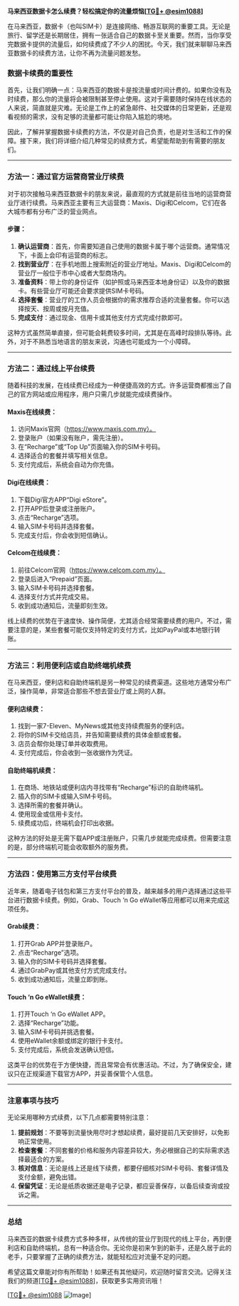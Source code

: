 **马来西亚数据卡怎么续费？轻松搞定你的流量烦恼[[TG💪+ @esim1088](https://t.me/s/esim1088)]**

在马来西亚，数据卡（也叫SIM卡）是连接网络、畅游互联网的重要工具。无论是旅行、留学还是长期居住，拥有一张适合自己的数据卡至关重要。然而，当你享受完数据卡提供的流量后，如何续费成了不少人的困扰。今天，我们就来聊聊马来西亚数据卡的续费方法，让你不再为流量问题发愁。

### 数据卡续费的重要性

首先，让我们明确一点：马来西亚的数据卡是按流量或时间计费的。如果你没有及时续费，那么你的流量将会被限制甚至停止使用。这对于需要随时保持在线状态的人来说，简直就是灾难。无论是工作上的紧急邮件、社交媒体的日常更新，还是观看视频的需求，没有足够的流量都可能让你陷入尴尬的境地。

因此，了解并掌握数据卡续费的方法，不仅是对自己负责，也是对生活和工作的保障。接下来，我们将详细介绍几种常见的续费方式，希望能帮助到有需要的朋友们。

---

### 方法一：通过官方运营商营业厅续费

对于初次接触马来西亚数据卡的朋友来说，最直观的方式就是前往当地的运营商营业厅进行续费。马来西亚主要有三大运营商：Maxis、Digi和Celcom，它们在各大城市都有分布广泛的营业网点。

#### 步骤：
1. **确认运营商**：首先，你需要知道自己使用的数据卡属于哪个运营商。通常情况下，卡面上会印有运营商的标志。
2. **找到营业厅**：在手机地图上搜索附近的营业厅地址。Maxis、Digi和Celcom的营业厅一般位于市中心或者大型商场内。
3. **准备资料**：带上你的身份证件（如护照或马来西亚本地身份证）以及你的数据卡。有些营业厅可能还会要求提供SIM卡号码。
4. **选择套餐**：营业厅的工作人员会根据你的需求推荐合适的流量套餐。你可以选择按天、按周或按月充值。
5. **完成支付**：通过现金、信用卡或其他支付方式完成付款即可。

这种方式虽然简单直接，但可能会耗费较多时间，尤其是在高峰时段排队等待。此外，对于不熟悉当地语言的朋友来说，沟通也可能成为一个小障碍。

---

### 方法二：通过线上平台续费

随着科技的发展，在线续费已经成为一种便捷高效的方式。许多运营商都推出了自己的官方网站或应用程序，用户只需几步就能完成续费操作。

#### Maxis在线续费：
1. 访问Maxis官网（https://www.maxis.com.my）。
2. 登录账户（如果没有账户，需先注册）。
3. 在“Recharge”或“Top Up”页面输入你的SIM卡号码。
4. 选择适合的套餐并填写相关信息。
5. 支付完成后，系统会自动为你充值。

#### Digi在线续费：
1. 下载Digi官方APP“Digi eStore”。
2. 打开APP后登录或注册账户。
3. 点击“Recharge”选项。
4. 输入SIM卡号码并选择套餐。
5. 完成支付后，你会收到短信确认。

#### Celcom在线续费：
1. 前往Celcom官网（https://www.celcom.com.my）。
2. 登录后进入“Prepaid”页面。
3. 输入SIM卡号码并选择套餐。
4. 选择支付方式并完成交易。
5. 收到成功通知后，流量即刻生效。

线上续费的优势在于速度快、操作简便，尤其适合经常需要续费的用户。不过，需要注意的是，某些套餐可能仅支持特定的支付方式，比如PayPal或本地银行转账。

---

### 方法三：利用便利店或自助终端机续费

在马来西亚，便利店和自助终端机是另一种常见的续费渠道。这些地方通常分布广泛，操作简单，非常适合那些不想去营业厅或上网的人群。

#### 便利店续费：
1. 找到一家7-Eleven、MyNews或其他支持续费服务的便利店。
2. 将你的SIM卡交给店员，并告知需要续费的具体金额或套餐。
3. 店员会帮你处理订单并收取费用。
4. 支付完成后，你会收到一张收据作为凭证。

#### 自助终端机续费：
1. 在商场、地铁站或便利店内寻找带有“Recharge”标识的自助终端机。
2. 插入你的SIM卡或输入SIM卡号码。
3. 选择所需的套餐并确认。
4. 使用现金或信用卡支付。
5. 续费成功后，终端机会打印出收据。

这种方法的好处是无需下载APP或注册账户，只需几步就能完成续费。但需要注意的是，部分终端机可能会收取额外的服务费。

---

### 方法四：使用第三方支付平台续费

近年来，随着电子钱包和第三方支付平台的普及，越来越多的用户选择通过这些平台进行数据卡续费。例如，Grab、Touch ‘n Go eWallet等应用都可以用来完成这项任务。

#### Grab续费：
1. 打开Grab APP并登录账户。
2. 点击“Recharge”选项。
3. 输入你的SIM卡号码并选择套餐。
4. 通过GrabPay或其他支付方式完成支付。
5. 收到成功通知后，流量立即到账。

#### Touch ‘n Go eWallet续费：
1. 打开Touch ‘n Go eWallet APP。
2. 选择“Recharge”功能。
3. 输入SIM卡号码并挑选套餐。
4. 使用eWallet余额或绑定的银行卡支付。
5. 支付完成后，系统会发送确认短信。

这类平台的优势在于方便快捷，而且常常会有优惠活动。不过，为了确保安全，建议只在正规渠道下载官方APP，并妥善保管个人信息。

---

### 注意事项与技巧

无论采用哪种方式续费，以下几点都需要特别注意：

1. **提前规划**：不要等到流量快用尽时才想起续费，最好提前几天安排好，以免影响正常使用。
2. **检查套餐**：不同套餐的价格和服务内容差异较大，务必根据自己的实际需求选择最适合的方案。
3. **核对信息**：无论是线上还是线下续费，都要仔细核对SIM卡号码、套餐详情及支付金额，避免出错。
4. **保留凭证**：无论是纸质收据还是电子记录，都应妥善保存，以备后续查询或投诉之需。

---

### 总结

马来西亚的数据卡续费方式多种多样，从传统的营业厅到现代的线上平台，再到便利店和自助终端机，总有一种适合你。无论你是初来乍到的新手，还是久居于此的老手，只要掌握了正确的续费方法，就能轻松应对流量不足的问题。

希望这篇文章能对你有所帮助！如果还有其他疑问，欢迎随时留言交流。记得关注我们的频道[[TG💪+ @esim1088](https://t.me/s/esim1088)]，获取更多实用资讯哦！

[[TG💪+ @esim1088](https://t.me/s/esim1088) ![Image](https://i.postimg.cc/4NQfJmqS/Snipaste-2025-05-13-00-14-12.png)]